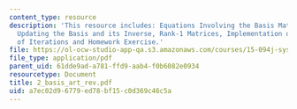 ```yaml
---
content_type: resource
description: 'This resource includes: Equations Involving the Basis Matrix, LU Factorization,
  Updating the Basis and its Inverse, Rank-1 Matrices, Implementation over a Sequence
  of Iterations and Homework Exercise.'
file: https://ol-ocw-studio-app-qa.s3.amazonaws.com/courses/15-094j-systems-optimization-models-and-computation-sma-5223-spring-2004/a7ec02d96779ed78bf15c0d369c46c5a_2_basis_art_rev.pdf
file_type: application/pdf
parent_uid: 61dde9ad-a781-ffd9-aab4-f0b6082e0934
resourcetype: Document
title: 2_basis_art_rev.pdf
uid: a7ec02d9-6779-ed78-bf15-c0d369c46c5a
---
```

